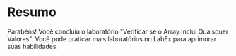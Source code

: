 # Resumo

Parabéns! Você concluiu o laboratório "Verificar se o Array Inclui Quaisquer Valores". Você pode praticar mais laboratórios no LabEx para aprimorar suas habilidades.
